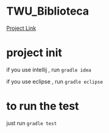 # TWU_Biblioteca
[Project Link](https://github.com/pingf/TWU_Biblioteca)

# project init

if you use intellij , run `gradle idea`

if you use eclipse , run `gradle eclipse`

# to run the test

just run `gradle test`
